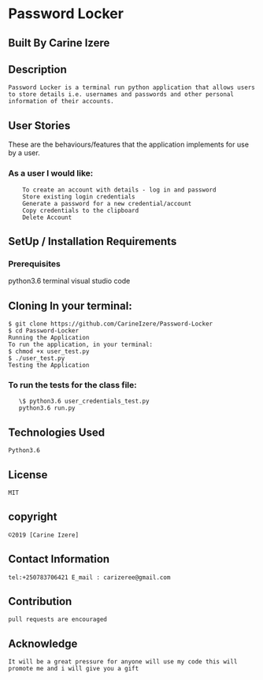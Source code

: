 # Password Locker

## Built By Carine Izere

## Description

    Password Locker is a terminal run python application that allows users to store details i.e. usernames and passwords and other personal information of their accounts.

## User Stories

These are the behaviours/features that the application implements for use by a user.

### As a user I would like:

        To create an account with details - log in and password
        Store existing login credentials
        Generate a password for a new credential/account
        Copy credentials to the clipboard
        Delete Account

## SetUp / Installation Requirements

### Prerequisites

python3.6
terminal
visual studio code

## Cloning In your terminal:

    $ git clone https://github.com/CarineIzere/Password-Locker
    $ cd Password-Locker
    Running the Application
    To run the application, in your terminal:
    $ chmod +x user_test.py
    $ ./user_test.py
    Testing the Application

### To run the tests for the class file:

       \$ python3.6 user_credentials_test.py
       python3.6 run.py

## Technologies Used

    Python3.6

## License

    MIT

## copyright

    ©2019 [Carine Izere]

## Contact Information

    tel:+250783706421 E_mail : carizeree@gmail.com

## Contribution

    pull requests are encouraged

## Acknowledge

    It will be a great pressure for anyone will use my code this will promote me and i will give you a gift
